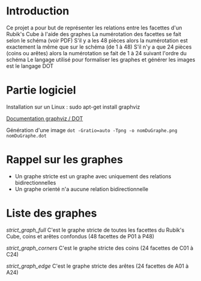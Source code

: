 # Introduction
Ce projet a pour but de représenter les relations entre les facettes d'un Rubik's Cube à l'aide des graphes
La numérotation des facettes se fait selon le schéma (voir PDF)
S'il y a les 48 pièces alors la numérotation est exactement la même que sur le schéma (de 1 à 48)
S'il n'y a que 24 pièces (coins ou arêtes) alors la numérotation se fait de 1 à 24 suivant l'ordre du schéma
Le langage utilisé pour formaliser les graphes et générer les images est le langage DOT


# Partie logiciel
Installation sur un Linux :
sudo apt-get install graphviz

[Documentation graphviz / DOT](https://www.graphviz.org/)

Génération d'une image
`dot -Gratio=auto -Tpng -o nomDuGraphe.png nomDuGraphe.dot`


# Rappel sur les graphes
- Un graphe stricte est un graphe avec uniquement des relations bidirectionnelles
- Un graphe orienté n'a aucune relation bidirectionnelle


# Liste des graphes
*strict_graph_full* 
C'est le graphe stricte de toutes les facettes du Rubik's Cube, coins et arêtes confondus (48 facettes de P01 à P48)

*strict_graph_corners* 
C'est le graphe stricte des coins (24 facettes de C01 à C24)

*strict_graph_edge* 
C'est le graphe stricte des arêtes (24 facettes de A01 à A24)
